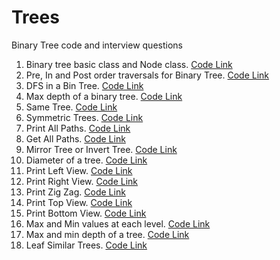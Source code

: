 # Trees
Binary Tree code and interview questions
1. Binary tree basic class and Node class. [Code Link](https://github.com/InterviewCodingUSA/Trees/tree/main/BinTreeBasicsAndClases/untitled/src)
2. Pre, In and Post order traversals for Binary Tree. [Code Link](https://github.com/InterviewCodingUSA/Trees/tree/main/PreInPostOrder/PreInPostOrder/src)
3. DFS in a Bin Tree. [Code Link](https://github.com/InterviewCodingUSA/Trees/tree/main/DFS/DFSExample/src)
4. Max depth of a binary tree. [Code Link](https://github.com/InterviewCodingUSA/Trees/tree/main/MaxDepth/MaxDepth/src)
5. Same Tree. [Code Link](https://github.com/InterviewCodingUSA/Trees/tree/main/SameTree/SameTree/src)
6. Symmetric Trees. [Code Link](https://github.com/InterviewCodingUSA/Trees/tree/main/SymmetricTrees/SymmetricTrees/src)
7. Print All Paths. [Code Link](https://github.com/InterviewCodingUSA/Trees/tree/main/PrintAllPaths/PrintAllPaths/src)
8. Get All Paths. [Code Link](https://github.com/InterviewCodingUSA/Trees/tree/main/GetAllPaths/GetAllPaths/src)
9. Mirror Tree or Invert Tree. [Code Link](https://github.com/InterviewCodingUSA/Trees/tree/main/MirrorTree/MirrorTree/src)
10. Diameter of a tree. [Code Link](https://github.com/InterviewCodingUSA/Trees/tree/main/DiameterOfTree/DiameterOfTree)
11. Print Left View. [Code Link](https://github.com/InterviewCodingUSA/Trees/tree/main/PrintLeftView/PrintLeftView/src)
12. Print Right View. [Code Link](https://github.com/InterviewCodingUSA/Trees/tree/main/PrintRightView/PrintRightView/src)
13. Print Zig Zag. [Code Link](https://github.com/InterviewCodingUSA/Trees/tree/main/PrintZigZag/PrintZigZag)
14. Print Top View. [Code Link](https://github.com/InterviewCodingUSA/Trees/tree/main/PrintTopView/PrintTopView/src)
15. Print Bottom View. [Code Link](https://github.com/InterviewCodingUSA/Trees/tree/main/PrintBottomView/PrintBottomView/src)
16. Max and Min values at each level. [Code Link](https://github.com/InterviewCodingUSA/Trees/tree/main/LargestValueInEachRow/LargestValueInEachRow/src)
17. Max and min depth of a tree. [Code Link](https://github.com/InterviewCodingUSA/Trees/tree/main/MinDepthOfBinaryTree/MinDepth/src)
18. Leaf Similar Trees. [Code Link](https://github.com/InterviewCodingUSA/Trees/tree/main/LeafSimilarTrees/LeafSimilarTrees/src)